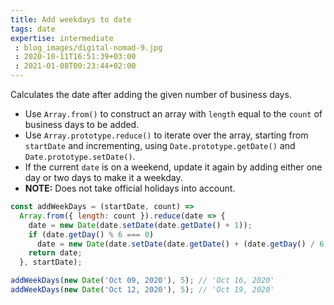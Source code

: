 ```yaml
---
title: Add weekdays to date
tags: date
expertise: intermediate
 : blog_images/digital-nomad-9.jpg
 : 2020-10-11T16:51:39+03:00
 : 2021-01-08T00:23:44+02:00
---
```


Calculates the date after adding the given number of business days.

- Use `Array.from()` to construct an array with `length` equal to the `count` of business days to be added.
- Use `Array.prototype.reduce()` to iterate over the array, starting from `startDate` and incrementing, using `Date.prototype.getDate()` and `Date.prototype.setDate()`.
- If the current `date` is on a weekend, update it again by adding either one day or two days to make it a weekday.
- **NOTE:** Does not take official holidays into account.

```js
const addWeekDays = (startDate, count) =>
  Array.from({ length: count }).reduce(date => {
    date = new Date(date.setDate(date.getDate() + 1));
    if (date.getDay() % 6 === 0)
      date = new Date(date.setDate(date.getDate() + (date.getDay() / 6 + 1)));
    return date;
  }, startDate);
```

```js
addWeekDays(new Date('Oct 09, 2020'), 5); // 'Oct 16, 2020'
addWeekDays(new Date('Oct 12, 2020'), 5); // 'Oct 19, 2020'
```
